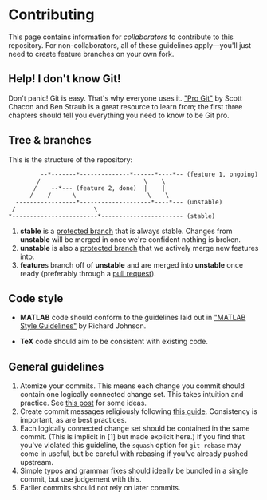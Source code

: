 # Contributing
This page contains information for *collaborators* to contribute to this
repository. For non-collaborators, all of these guidelines apply—you'll
just need to create feature branches on your own fork.

## Help! I don't know Git!
Don't panic!  Git is easy. That's why everyone uses it.  ["Pro
Git"](https://git-scm.com/book/en/v2) by Scott Chacon and Ben Straub is
a great resource to learn from; the first three chapters should tell you
everything you need to know to be Git pro.

## Tree & branches
This is the structure of the repository:
```
         --*-------*--------------*------*----*-- (feature 1, ongoing)
        /                             \    \
       /    --*--- (feature 2, done)  |    |
      /    /      \                    \    \
  -----------------*--------------------*----*--- (unstable)
 /                      \
*------------------------*----------------------- (stable)
```

1. **stable** is a
   [protected
   branch](https://help.github.com/articles/about-protected-branches/)
   that is always stable. Changes from **unstable** will be merged in
   once we're confident nothing is broken.
2. **unstable** is also a
   [protected
   branch](https://help.github.com/articles/about-protected-branches/)
   that we actively merge new features into.
3. **feature**s branch off of **unstable** and are
   merged into **unstable** once ready (preferably through a [pull
   request](https://help.github.com/articles/about-pull-requests/)).

## Code style
+ **MATLAB** code should conform to the guidelines laid out in
  ["MATLAB Style
  Guidelines"](https://www.mathworks.com/matlabcentral/fileexchange/46056-matlab-style-guidelines-2-0)
  by Richard Johnson.

+ **TeX** code should aim to be consistent with existing code.

## General guidelines
1. Atomize your commits. This means each change you commit should
   contain one logically connected change set. This takes intuition and
   practice. See [this post](http://elnur.pro/make-atomic-commits) for
   some ideas.
2. Create commit messages religiously following [this
   guide](https://chris.beams.io/posts/git-commit/). Consistency is
   important, as are best practices.
3. Each logically connected change set should be contained in the same
   commit. (This is implicit in [1] but made explicit here.) If you find
   that you've violated this guideline, the `squash` option for `git
   rebase` may come in useful, but be careful with rebasing if you've
   already pushed upstream.
4. Simple typos and grammar fixes should ideally be bundled in a single
   commit, but use judgement with this.
5. Earlier commits should not rely on later commits.
